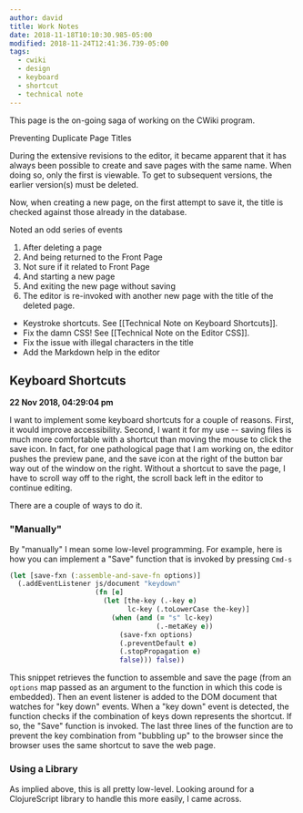 ```yaml
---
author: david
title: Work Notes
date: 2018-11-18T10:10:30.985-05:00
modified: 2018-11-24T12:41:36.739-05:00
tags:
  - cwiki
  - design
  - keyboard
  - shortcut
  - technical note
---
```


This page is the on-going saga of working on the CWiki program.

Preventing Duplicate Page Titles

During the extensive revisions to the editor, it became apparent that it has always been possible to create and save pages with the same name. When doing so, only the first is viewable. To get to subsequent versions, the earlier version(s) must be deleted.

Now, when creating a new page, on the first attempt to save it, the title is checked against those already in the database.

Noted an odd series of events
1. After deleting a page
1. And being returned to the Front Page
  1. Not sure if it related to Front Page
1. And starting a new page
1. And exiting the new page without saving
1. The editor is re-invoked with another new page with the title of the deleted page.

- Keystroke shortcuts. See [[Technical Note on Keyboard Shortcuts]].
- Fix the damn CSS! See [[Technical Note on the Editor CSS]].
- Fix the issue with illegal characters in the title
- Add the Markdown help in the editor

## Keyboard Shortcuts ##
**22 Nov 2018, 04:29:04 pm**

I want to implement some keyboard shortcuts for a couple of reasons. First, it would improve accessibility. Second, I want it for my use -- saving files is much more comfortable with a shortcut than moving the mouse to click the save icon. In fact, for one pathological page that I am working on, the editor pushes the preview pane, and the save icon at the right of the button bar way out of the window on the right. Without a shortcut to save the page, I have to scroll way off to the right, the scroll back left in the editor to continue editing.

There are a couple of ways to do it.

### "Manually" ###

By "manually" I mean some low-level programming. For example, here is how you can implement a "Save" function that is invoked by pressing `Cmd-s`

```clojure
(let [save-fxn (:assemble-and-save-fn options)]
  (.addEventListener js/document "keydown"
                     (fn [e]
                       (let [the-key (.-key e)
                             lc-key (.toLowerCase the-key)]
                         (when (and (= "s" lc-key)
                                    (.-metaKey e))
                           (save-fxn options)
                           (.preventDefault e)
                           (.stopPropagation e)
                           false))) false))
```

This snippet retrieves the function to assemble and save the page (from an `options` map passed as an argument to the function in which this code is embedded). Then an event listener is added to the DOM document that watches for "key down" events. When a "key down" event is detected, the function checks if the combination of keys down represents the shortcut. If so, the "Save" function is invoked. The last three lines of the function are to prevent the key combination from "bubbling up" to the browser since the browser uses the same shortcut to save the web page.

### Using a Library ###

As implied above, this is all pretty low-level. Looking around for a ClojureScript library to handle this more easily​, I came across.